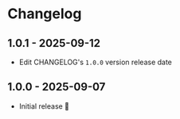 # Changelog

## 1.0.1 - 2025-09-12
- Edit CHANGELOG's `1.0.0` version release date

## 1.0.0 - 2025-09-07
- Initial release 🎉  

